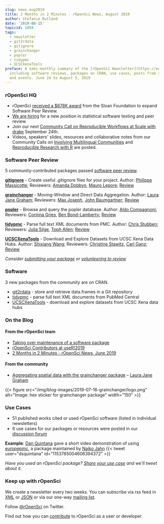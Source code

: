```yaml
---
slug: news-aug2019
title: 2 Months in 2 Minutes - rOpenSci News, August 2019
author: Stefanie Butland
date: '2019-08-15'
topicid: 1804
tags:
  - newsletter
  - git2rdata
  - gitignore
  - grainchanger
  - popler
  - tidypmc
  - UCSCXenaTools
preface: A semi-monthly summary of the [rOpenSci Newsletter](https://news.ropensci.org/)
  including software reviews, packages on CRAN, use cases, posts from staff and community,
  and events. June 24 to August 5, 2019
---
```


### rOpenSci HQ

* rOpenSci [received a $678K award](/blog/2019/07/15/expanding-software-review/) from the Sloan Foundation to expand Software Peer Review.
* [We are hiring](/blog/2019/07/18/ropensci-hiring/) for a new position in statistical software testing and peer review.
*  Join our next [Community Call on Reproducible Workflows at Scale with drake](/blog/2019/08/08/commcall-sep2019/) September 24th.
*  Videos, speakers' slides, resources and collaborative notes from our Community Calls on [Involving Multilingual Communities](/commcalls/2019-06-28/) and [Reproducible Research with R](/commcalls/2019-07-30/) are posted.


### Software Peer Review

5 community-contributed packages passed [software peer review](/software-review/).

<!---- alphabetical order. For link to package, use 1) https://docs.ropensci.org/pkgname when docs are rendered without errors or bad links to images or 2) to the source code page e.g. https://github.com/ropensci/grainchanger when docs page has errors
---->
**[gitignore](https://docs.ropensci.org/gitignore/)** - Create useful .gitignore files for your project. Author: [Philippe Massicotte](https://github.com/PMassicotte); Reviewers: [Amanda Dobbyn](https://github.com/aedobbyn), [Mauro Lepore](https://github.com/maurolepore); [Review](https://github.com/ropensci/software-review/issues/303)

**[grainchanger](https://docs.ropensci.org/grainchanger/)** - Moving-Window and Direct Data Aggregation. Author: [Laura Jane Graham](https://github.com/laurajanegraham); Reviewers: [Max Joseph](https://github.com/mbjoseph), [John Baumgartner](https://github.com/johnbaums); [Review](https://github.com/ropensci/onboarding/issues/289)

**[popler](https://github.com/ropensci/popler)** - Browse and query the popler database. Author: [Aldo Compagnoni](https://github.com/AldoCompagnoni); Reviewers: [Corinna Gries](https://github.com/cgries), [Ben Bond-Lamberty](https://github.com/bpbond); [Review](https://github.com/ropensci/software-review/issues/254)

**[tidypmc](https://docs.ropensci.org/tidypmc/)** - Parse full text XML documents from PMC. Author: [Chris Stubben](https://github.com/cstubben); Reviewers: [Julia Silge](https://github.com/juliasilge), [Toph Allen](https://github.com/toph-allen);
[Review](https://github.com/ropensci/software-review/issues/290)

**[UCSCXenaTools](https://github.com/ropensci/UCSCXenaTools)** - Download and Explore Datasets from UCSC Xena Data Hubs. Author: [Shixiang Wang](https://github.com/ShixiangWang); Reviewers: [Christine Stawitz](https://github.com/ChristineStawitz-NOAA), [Carl Ganz](https://github.com/carlganz); [Review](https://github.com/ropensci/software-review/issues/315)

_Consider [submitting your package](https://devguide.ropensci.org/softwarereviewintro.html) or [volunteering to review](https://devguide.ropensci.org/softwarereviewintro.html#whyreview)._


### Software

3 new packages from the community are on CRAN.

* [git2rdata](https://docs.ropensci.org/git2rdata/) - store and retrieve data.frames in a Git repository
* [tidypmc](https://docs.ropensci.org/tidypmc/) - parse full text XML documents from PubMed Central
* [UCSCXenaTools](https://github.com/ropensci/UCSCXenaTools) - download and explore datasets from UCSC Xena data hubs


### On the Blog

#### From the rOpenSci team
* [Taking over maintenance of a software package](/blog/2019/06/12/taking-over-maint/)
* [rOpenSci Contributors at useR!2019](/blog/2019/07/08/user2019/)
* [2 Months in 2 Minutes - rOpenSci News, June 2019](/blog/2019/06/20/news-jun2019/)


#### From the community
* [Aggregating spatial data with the grainchanger package](/blog/2019/07/16/grainchanger/) – [Laura Jane Graham](/authors/laura-graham/)

{{< figure src="/img/blog-images/2019-07-16-grainchanger/logo.png" alt="Image: hex sticker for grainchanger package" width="150" >}}


### Use Cases

* 51 published works cited or used rOpenSci software (listed in individual newsletters)
* 6 use cases for our packages or resources were posted in our [discussion forum](https://discuss.ropensci.org/c/usecases)

**Example**: [Dan Quintana](https://twitter.com/dsquintana) gave a short video demonstration of using [europepmc](https://github.com/ropensci/europepmc/), a package maintained by [Najko Jahn](https://github.com/njahn82)
{{< tweet user="dsquintana" id="1153765004606394372" >}}


_Have you used an rOpenSci package? [Share your use case](https://discuss.ropensci.org/c/usecases) and we’ll tweet about it._


### Keep up with rOpenSci

We create a newsletter every two weeks. You can subscribe via rss feed in [XML](https://news.ropensci.org/feed.xml) or [JSON](https://news.ropensci.org/feed.json) or via our one-way [mailing list](/#subscribe).

Follow [@rOpenSci](https://twitter.com/ropensci) on Twitter.

Find out how you can [contribute](https://devguide.ropensci.org/contributingguide.html) to rOpenSci as a user or developer.
